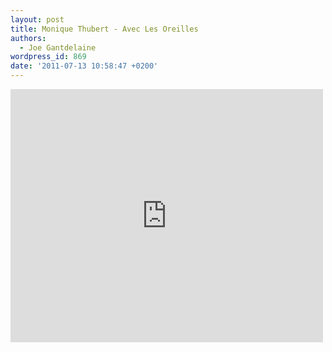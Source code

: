 ```yaml
---
layout: post
title: Monique Thubert - Avec Les Oreilles
authors:
  - Joe Gantdelaine
wordpress_id: 869
date: '2011-07-13 10:58:47 +0200'
---
```

<iframe width="500" height="405" src="http://www.youtube.com/embed/9vRNEH-oxL8" frameborder="0" allowfullscreen></iframe>

